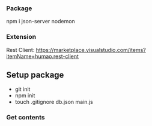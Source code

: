 ### Package
npm i json-server nodemon

### Extension
Rest Client: https://marketplace.visualstudio.com/items?itemName=humao.rest-client

## Setup package
 - git init
 - npm init
 - touch .gitignore db.json main.js

### Get contents
